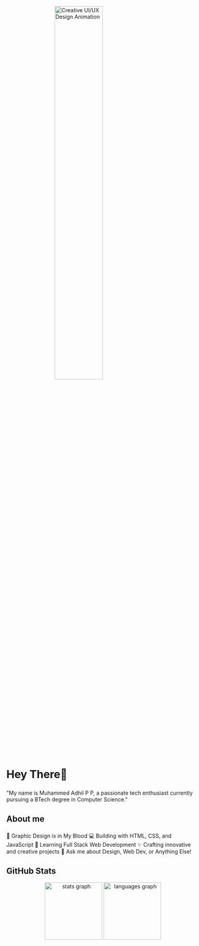 <img src="https://cdn.dribbble.com/users/1355613/screenshots/14160656/media/2d2e0c3308b1b3b285b3e940fd68e8a7.gif" 
     width="50%" 
     height="auto" 
     style="display: block; margin: 0 auto;" 
     alt="Creative UI/UX Design Animation"/>

<h1 align="left"> Hey There👋 </h1>

###

<p align="left">"My name is Muhammed Adhil P P, a passionate tech enthusiast currently pursuing a BTech degree in Computer Science."</p>

###

<h2 align="left">About me</h2>

###

<p align="left">🎨 Graphic Design is in My Blood
💻 Building with HTML, CSS, and JavaScript
🌱 Learning Full Stack Web Development
✨ Crafting innovative and creative projects
💬 Ask me about Design, Web Dev, or Anything Else!

###

###
<div align="center">
  <h2 align="left">GitHub Stats</h2>
  <img src="https://github-readme-stats.vercel.app/api?username=manikalizroy&hide_title=false&hide_rank=false&show_icons=true&include_all_commits=true&count_private=true&disable_animations=false&theme=dracula&locale=en&hide_border=false&order=1" height="150" alt="stats graph"  />
  <img src="https://github-readme-stats.vercel.app/api/top-langs?username=manikalizroy&locale=en&hide_title=false&layout=compact&card_width=320&langs_count=5&theme=dracula&hide_border=false&order=2" height="150" alt="languages graph"  />
</div>

###
